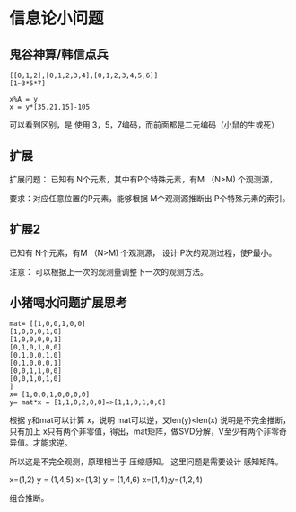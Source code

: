 # 信息论小问题


## 鬼谷神算/韩信点兵
```
[[0,1,2],[0,1,2,3,4],[0,1,2,3,4,5,6]]
[1~3*5*7]

x%A = y
x = y*[35,21,15]-105
```
可以看到区别，是 使用 3，5，7编码，而前面都是二元编码（小鼠的生或死）

## 扩展
扩展问题：
已知有 N个元素，其中有P个特殊元素，有M （N>M) 个观测源，

要求：对应任意位置的P元素，能够根据 M个观测源推断出 P个特殊元素的索引。

## 扩展2
已知有 N个元素，有M （N>M) 个观测源，
设计 P次的观测过程，使P最小。

注意： 可以根据上一次的观测量调整下一次的观测方法。

## 小猪喝水问题扩展思考
```
mat= [[1,0,0,1,0,0]
[1,0,0,0,1,0]
[1,0,0,0,0,1]
[0,1,0,1,0,0]
[0,1,0,0,1,0]
[0,1,0,0,0,1]
[0,0,1,1,0,0]
[0,0,1,0,1,0]
]
x= [1,0,0,1,0,0,0,0]
y= mat*x = [1,1,0,2,0,0]=>[1,1,0,1,0,0]
```
根据 y和mat可以计算 x，说明 mat可以逆，又len(y)<len(x)
说明是不完全推断，只有加上 x只有两个非零值，得出，mat矩阵，做SVD分解，V至少有两个非零奇异值。才能求逆。

所以这是不完全观测，原理相当于 压缩感知。
这里问题是需要设计 感知矩阵。


x=(1,2)
y = (1,4,5)
x=(1,3)
y = (1,4,6)
x=(1,4);y=(1,2,4)

组合推断。
